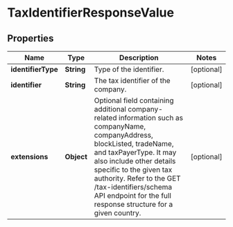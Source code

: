 

# TaxIdentifierResponseValue


## Properties

| Name | Type | Description | Notes |
|------------ | ------------- | ------------- | -------------|
|**identifierType** | **String** | Type of the identifier. |  [optional] |
|**identifier** | **String** | The tax identifier of the company. |  [optional] |
|**extensions** | **Object** | Optional field containing additional company-related information such as companyName, companyAddress, blockListed, tradeName, and taxPayerType. It may also include other details specific to the given tax authority. Refer to the GET /tax-identifiers/schema API endpoint for the full response structure for a given country. |  [optional] |




